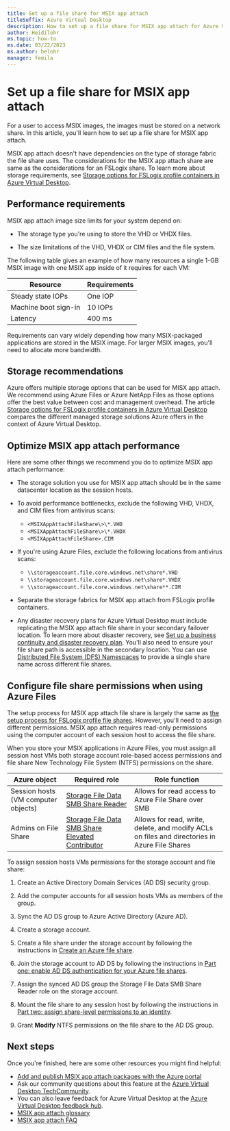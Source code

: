 ```yaml
---
title: Set up a file share for MSIX app attach
titleSuffix: Azure Virtual Desktop
description: How to set up a file share for MSIX app attach for Azure Virtual Desktop.
author: Heidilohr
ms.topic: how-to
ms.date: 03/22/2023
ms.author: helohr
manager: femila
---
```

# Set up a file share for MSIX app attach

For a user to access MSIX images, the images must be stored on a network share. In this article, you'll learn how to set up a file share for MSIX app attach.

MSIX app attach doesn't have dependencies on the type of storage fabric the file share uses. The considerations for the MSIX app attach share are same as the considerations for an FSLogix share. To learn more about storage requirements, see [Storage options for FSLogix profile containers in Azure Virtual Desktop](store-fslogix-profile.md).

## Performance requirements

MSIX app attach image size limits for your system depend on:

- The storage type you're using to store the VHD or VHDX files.

- The size limitations of the VHD, VHDX or CIM files and the file system.

The following table gives an example of how many resources a single 1-GB MSIX image with one MSIX app inside of it requires for each VM:

| Resource             | Requirements |
|----------------------|--------------|
| Steady state IOPs    | One IOP      |
| Machine boot sign-in | 10 IOPs      |
| Latency              | 400 ms       |

Requirements can vary widely depending how many MSIX-packaged applications are stored in the MSIX image. For larger MSIX images, you'll need to allocate more bandwidth.

## Storage recommendations

Azure offers multiple storage options that can be used for MISX app attach. We recommend using Azure Files or Azure NetApp Files as those options offer the best value between cost and management overhead. The article [Storage options for FSLogix profile containers in Azure Virtual Desktop](store-fslogix-profile.md) compares the different managed storage solutions Azure offers in the context of Azure Virtual Desktop.

## Optimize MSIX app attach performance

Here are some other things we recommend you do to optimize MSIX app attach performance:

- The storage solution you use for MSIX app attach should be in the same datacenter location as the session hosts.
- To avoid performance bottlenecks, exclude the following VHD, VHDX, and CIM files from antivirus scans:
   
    - `<MSIXAppAttachFileShare\>\*.VHD`
    - `<MSIXAppAttachFileShare\>\*.VHDX`
    - `<MSIXAppAttachFileShare>.CIM`

- If you're using Azure Files, exclude the following locations from antivirus scans:
    
    - `\\storageaccount.file.core.windows.net\share*.VHD`
    - `\\storageaccount.file.core.windows.net\share*.VHDX`
    - `\\storageaccount.file.core.windows.net\share**.CIM`

- Separate the storage fabrics for MSIX app attach from FSLogix profile containers.
- Any disaster recovery plans for Azure Virtual Desktop must include replicating the MSIX app attach file share in your secondary failover location. To learn more about disaster recovery, see [Set up a business continuity and disaster recovery plan](disaster-recovery.md). You'll also need to ensure your file share path is accessible in the secondary location. You can use [Distributed File System (DFS) Namespaces](/windows-server/storage/dfs-namespaces/dfs-overview) to provide a single share name across different file shares. 

## Configure file share permissions when using Azure Files

The setup process for MSIX app attach file share is largely the same as [the setup process for FSLogix profile file shares](create-host-pools-user-profile.md). However, you'll need to assign different permissions. MSIX app attach requires read-only permissions using the computer account of each session host to access the file share.

When you store your MSIX applications in Azure Files, you must assign all session host VMs both storage account role-based access permissions and file share New Technology File System (NTFS) permissions on the share.

| Azure object                      | Required role                                     | Role function                                  |
|-----------------------------------|--------------------------------------------------|-----------------------------------------------|
| Session hosts (VM computer objects)| [Storage File Data SMB Share Reader](../role-based-access-control/built-in-roles.md#storage-file-data-smb-share-reader)        | Allows for read access to Azure File Share over SMB  |
| Admins on File Share              | [Storage File Data SMB Share Elevated Contributor](../role-based-access-control/built-in-roles.md#storage-file-data-smb-share-elevated-contributor) | Allows for read, write, delete, and modify ACLs on files and directories in Azure File Shares                                  |

To assign session hosts VMs permissions for the storage account and file share:

1. Create an Active Directory Domain Services (AD DS) security group.

2. Add the computer accounts for all session hosts VMs as members of the group.

3. Sync the AD DS group to Azure Active Directory (Azure AD).

4. Create a storage account.

5. Create a file share under the storage account by following the instructions in [Create an Azure file share](../storage/files/storage-how-to-create-file-share.md#create-a-file-share).

6. Join the storage account to AD DS by following the instructions in [Part one: enable AD DS authentication for your Azure file shares](../storage/files/storage-files-identity-ad-ds-enable.md#option-one-recommended-use-azfileshybrid-powershell-module).

7. Assign the synced AD DS group the Storage File Data SMB Share Reader role on the storage account.

8. Mount the file share to any session host by following the instructions in [Part two: assign share-level permissions to an identity](../storage/files/storage-files-identity-ad-ds-assign-permissions.md).

9. Grant **Modify** NTFS permissions on the file share to the AD DS group.

## Next steps

Once you're finished, here are some other resources you might find helpful:

- [Add and publish MSIX app attach packages with the Azure portal](app-attach-azure-portal.md)
- Ask our community questions about this feature at the [Azure Virtual Desktop TechCommunity](https://techcommunity.microsoft.com/t5/Windows-Virtual-Desktop/bd-p/WindowsVirtualDesktop).
- You can also leave feedback for Azure Virtual Desktop at the [Azure Virtual Desktop feedback hub](https://support.microsoft.com/help/4021566/windows-10-send-feedback-to-microsoft-with-feedback-hub-app).
- [MSIX app attach glossary](app-attach-glossary.md)
- [MSIX app attach FAQ](app-attach-faq.yml)
